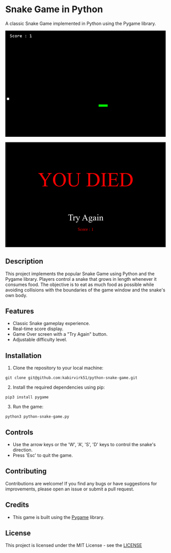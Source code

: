 # Snake Game in Python

A classic Snake Game implemented in Python using the Pygame library.

![Snake Game Demo](snake-game-demo.png)

![Snake Game End-Screen](snake-game-end-screen.png)

## Description

This project implements the popular Snake Game using Python and the Pygame library. Players control a snake that grows in length whenever it consumes food. The objective is to eat as much food as possible while avoiding collisions with the boundaries of the game window and the snake's own body.

## Features

- Classic Snake gameplay experience.
- Real-time score display.
- Game Over screen with a "Try Again" button.
- Adjustable difficulty level.

## Installation

1. Clone the repository to your local machine:

```
git clone git@github.com:kabirvirk51/python-snake-game.git
```

2. Install the required dependencies using pip:
```
pip3 install pygame
```
3. Run the game:
```
python3 python-snake-game.py
```
## Controls

- Use the arrow keys or the 'W', 'A', 'S', 'D' keys to control the snake's direction.
- Press 'Esc' to quit the game.

## Contributing

Contributions are welcome! If you find any bugs or have suggestions for improvements, please open an issue or submit a pull request.

## Credits

- This game is built using the [Pygame](https://www.pygame.org/) library.

## License

This project is licensed under the MIT License - see the [LICENSE](LICENSE)
